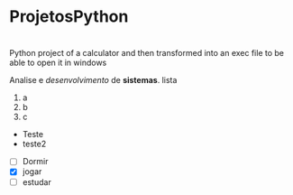 # ProjetosPython
#
Python project of a calculator and then transformed into an exec file to be able to open it in windows

Analise e _desenvolvimento_ de **sistemas**.
lista
1. a
2. b
3. c

* Teste
* teste2

- [ ] Dormir
- [x] jogar
- [ ] estudar
